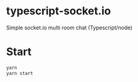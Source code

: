# typescript-socket.io
Simple socket.io multi room chat (Typescript/node)

# Start

```bash
yarn
yarn start
```
